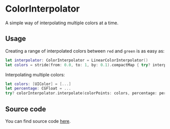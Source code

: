 # ColorInterpolator

A simple way of interpolating multiple colors at a time.

## Usage

Creating a range of interpolated colors between `red` and `green` is as easy as:

```swift
let interpolator: ColorInterpolator = LinearColorInterpolator()
let colors = stride(from: 0.0, to: 1, by: 0.1).compactMap { try? interpolator.interpolate(.red, with: .green, percentage: $0) }
```

Interpolating multiple colors:

```swift
let colors: [UIColor] = [...]
let percentage: CGFloat = ...
try? colorInterpolator.interpolate(colorPoints: colors, percentage: percentage)
```

## Source code
You can find source code [here](/Sources/Core/Utilities/ColorInterpolator/ColorInterpolator.swift).
